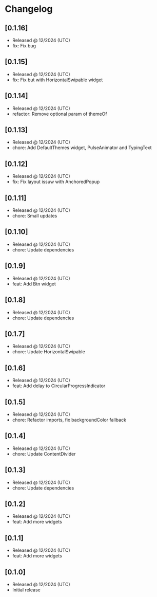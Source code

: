 # Changelog

## [0.1.16]

- Released @ 12/2024 (UTC)
- fix: Fix bug

## [0.1.15]

- Released @ 12/2024 (UTC)
- fix: Fix but with HorizontalSwipable widget

## [0.1.14]

- Released @ 12/2024 (UTC)
- refactor: Remove optional param of themeOf

## [0.1.13]

- Released @ 12/2024 (UTC)
- chore: Add DefaultThemes widget, PulseAnimator and TypingText

## [0.1.12]

- Released @ 12/2024 (UTC)
- fix: Fix layout issuw with AnchoredPopup

## [0.1.11]

- Released @ 12/2024 (UTC)
- chore: Small updates

## [0.1.10]

- Released @ 12/2024 (UTC)
- chore: Update dependencies

## [0.1.9]

- Released @ 12/2024 (UTC)
- feat: Add Btn widget

## [0.1.8]

- Released @ 12/2024 (UTC)
- chore: Update dependencies

## [0.1.7]

- Released @ 12/2024 (UTC)
- chore: Update HorizontalSwipable

## [0.1.6]

- Released @ 12/2024 (UTC)
- feat: Add delay to CircularProgressIndicator

## [0.1.5]

- Released @ 12/2024 (UTC)
- chore: Refactor imports, fix backgroundColor fallback

## [0.1.4]

- Released @ 12/2024 (UTC)
- chore: Update ContentDivider

## [0.1.3]

- Released @ 12/2024 (UTC)
- chore: Update dependencies

## [0.1.2]

- Released @ 12/2024 (UTC)
- feat: Add more widgets

## [0.1.1]

- Released @ 12/2024 (UTC)
- feat: Add more widgets

## [0.1.0]

- Released @ 12/2024 (UTC)
- Initial release
